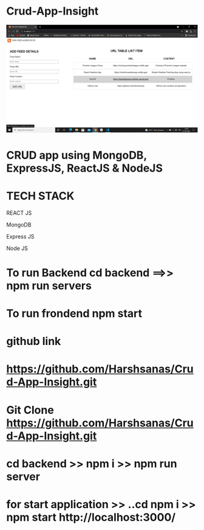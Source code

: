# Crud-App-Insight

<img src="img1.png" alt="img"/>


# CRUD app using MongoDB, ExpressJS, ReactJS & NodeJS

<h1>TECH STACK</h1>

<p>REACT JS</p>

<p>MongoDB</p>

<p>Express JS</p>

<p>Node JS</p>

# To run Backend cd backend ==>> npm run servers

# To run frondend npm start

# github link 
# <a href="https://github.com/Harshsanas/Crud-App-Insight.git"> https://github.com/Harshsanas/Crud-App-Insight.git
  
# Git Clone https://github.com/Harshsanas/Crud-App-Insight.git
  
# cd backend >> npm i >> npm run server
  
# for start application >> ..cd npm i >> npm start http://localhost:3000/
 
